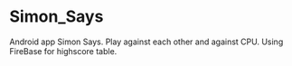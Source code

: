 # Simon_Says
Android app Simon Says. Play against each other and against CPU. Using FireBase for highscore table.

